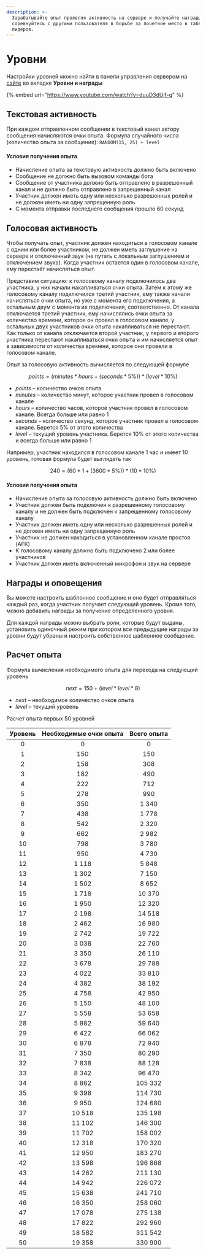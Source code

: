 ```yaml
---
description: >-
  Зарабатывайте опыт проявляя активность на сервере и получайте награды, а также
  соревнуйтесь с другими пользователя в борьбе за почетное место в таблице
  лидеров.
---
```


# Уровни

Настройки уровней можно найти в панели управления сервером на [сайте](https://www.voidlacuna.ru/dashboard) во вкладке **Уровни и награды**

{% embed url="https://www.youtube.com/watch?v=duuD3dUjf-g" %}

## Текстовая активность <a href="#text-activity" id="text-activity"></a>

При каждом отправленном сообщении в текстовый канал автору сообщения начисляются очки опыта. Формула случайного числа (количество опыта за сообщение): `RANDOM(15, 25) + level`

#### Условия получения опыта <a href="#text-expirience-conditions" id="text-expirience-conditions"></a>

* Начисление опыта за текстовую активность должно быть включено
* Сообщение не должно быть вызовом команды бота
* Сообщение от участника должно быть отправлено в разрешенный канал и не должно быть отправлено в запрещенный канал
* Участник должен иметь одну или несколько разрешенных ролей и не должен иметь ни одну запрещенную роль
* С момента отправки последнего сообщения прошло 60 секунд

## Голосовая активность <a href="#voice-activity" id="voice-activity"></a>

Чтобы получать опыт, участник должен находиться в голосовом канале с одним или более участником, не должен иметь заглушение на сервере и отключенный звук (не путать с локальным заглушением и отключением звука). Когда участник остается один в голосовом канале, ему перестаёт начисляться опыт.

Представим ситуацию: к голосовому каналу подключилось два участника, у них начали накапливаться очки опыта. Затем к этому же голосовому каналу подключился третий участник, ему также начали начисляться очки опыта, но уже с момента его подключения, а остальным двум с момента их подключения, соответственно. От канала отключается третий участник, ему начислялись очки опыта за количество времени, которое он провел в голосовом канале, у остальных двух участников очки опыта накапливаться не перестают. Как только от канала отключается второй участник, у первого и второго участника перестают накапливаться очки опыта и им начисляется опыт в зависимости от количества времени, которое они провели в голосовом канале.

Опыт за голосовую активность вычисляется по следующей формуле

$$
points = (minutes * hours + (seconds * 5\%)) * (level * 10\%)
$$

* _points_ – количество очков опыта
* _minutes_ – количество минут, которое участник провел в голосовом канале
* _hours_ – количество часов, которое участник провел в голосовом канале. Всегда больше или равно 1
* _seconds_ – количество секунд, которое участник провел в голосовом канале. Берется 5% от этого количества
* _level_ – текущий уровень участника. Берется 10% от этого количества и всегда больше или равно 1

Например, участник находился в голосовом канале 1 час и имеет 10 уровень, готовая формула будет выглядеть так

$$
240 = (60 * 1 + (3600 * 5\%)) * (10 * 10\%)
$$

#### Условия получения опыта <a href="#voice-expirience-conditions" id="voice-expirience-conditions"></a>

* Начисление опыта за голосовую активность должно быть включено
* Участник должен быть подключен к разрешенному голосовому каналу и не должен быть подключен к запрещенному голосовому каналу
* Участник должен иметь одну или несколько разрешенных ролей и не должен иметь ни одну запрещенную роль
* Участник не должен находиться в установленном канале простоя (AFK)
* К голосовому каналу должно быть подключено 2 или более участников
* Участник должен иметь включенный микрофон и звук на сервере

## Награды и оповещения <a href="#awards-and-alerts" id="awards-and-alerts"></a>

Вы можете настроить шаблонное сообщение и оно будет отправляться каждый раз, когда участник получает следующий уровень. Кроме того, можно добавить награды за получение определенного уровня.

Для каждой награды можно выбрать роли, которые будут выданы, установить одиночный режим при котором все предыдущие награды за уровни будут убраны и настроить собственное шаблонное сообщение.

## Расчет опыта <a href="#exp-calculation" id="exp-calculation"></a>

Формула вычисления необходимого опыта для перехода на следующий уровень

$$
next = 150 + (level * level * 8)
$$

* _next_ – необходимое количество очков опыта
* _level_ – текущий уровень

Расчет опыта первых 50 уровней

| Уровень | Необходимые очки опыта | Всего опыта |
| :-----: | :--------------------: | :---------: |
|    0    |            0           |      0      |
|    1    |           150          |     150     |
|    2    |           158          |     308     |
|    3    |           182          |     490     |
|    4    |           222          |     712     |
|    5    |           278          |     990     |
|    6    |           350          |    1 340    |
|    7    |           438          |    1 778    |
|    8    |           542          |    2 320    |
|    9    |           662          |    2 982    |
|    10   |           798          |    3 780    |
|    11   |           950          |    4 730    |
|    12   |          1 118         |    5 848    |
|    13   |          1 302         |    7 150    |
|    14   |          1 502         |    8 652    |
|    15   |          1 718         |    10 370   |
|    16   |          1 950         |    12 320   |
|    17   |          2 198         |    14 518   |
|    18   |          2 462         |    16 980   |
|    19   |          2 742         |    19 722   |
|    20   |          3 038         |    22 760   |
|    21   |          3 350         |    26 110   |
|    22   |          3 678         |    29 788   |
|    23   |          4 022         |    33 810   |
|    24   |          4 382         |    38 192   |
|    25   |          4 758         |    42 950   |
|    26   |          5 150         |    48 100   |
|    27   |          5 558         |    53 658   |
|    28   |          5 982         |    59 640   |
|    29   |          6 422         |    66 062   |
|    30   |          6 878         |    72 940   |
|    31   |          7 350         |    80 290   |
|    32   |          7 838         |    88 128   |
|    33   |          8 342         |    96 470   |
|    34   |          8 862         |   105 332   |
|    35   |          9 398         |   114 730   |
|    36   |          9 950         |   124 680   |
|    37   |         10 518         |   135 198   |
|    38   |         11 102         |   146 300   |
|    39   |         11 702         |   158 002   |
|    40   |         12 318         |   170 320   |
|    41   |         12 950         |   183 270   |
|    42   |         13 598         |   196 868   |
|    43   |         14 262         |   211 130   |
|    44   |         14 942         |   226 072   |
|    45   |         15 638         |   241 710   |
|    46   |         16 350         |   258 060   |
|    47   |         17 078         |   275 138   |
|    48   |         17 822         |   292 960   |
|    49   |         18 582         |   311 542   |
|    50   |         19 358         |   330 900   |

